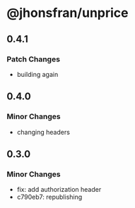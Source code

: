 # @jhonsfran/unprice

## 0.4.1

### Patch Changes

- building again

## 0.4.0

### Minor Changes

- changing headers

## 0.3.0

### Minor Changes

- fix: add authorization header
- c790eb7: republishing
